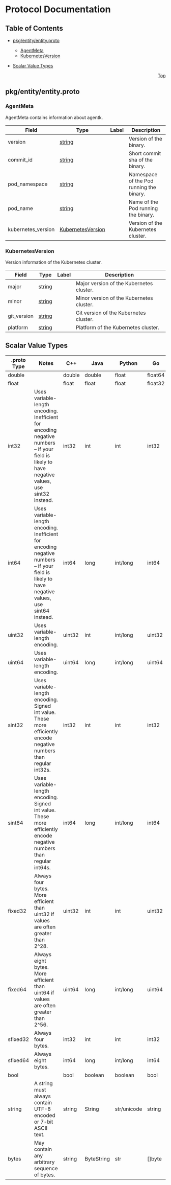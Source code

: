 # Protocol Documentation
<a name="top"></a>

## Table of Contents

- [pkg/entity/entity.proto](#pkg_entity_entity-proto)
    - [AgentMeta](#gitlab-agent-entity-AgentMeta)
    - [KubernetesVersion](#gitlab-agent-entity-KubernetesVersion)
  
- [Scalar Value Types](#scalar-value-types)



<a name="pkg_entity_entity-proto"></a>
<p align="right"><a href="#top">Top</a></p>

## pkg/entity/entity.proto



<a name="gitlab-agent-entity-AgentMeta"></a>

### AgentMeta
AgentMeta contains information about agentk.


| Field | Type | Label | Description |
| ----- | ---- | ----- | ----------- |
| version | [string](#string) |  | Version of the binary. |
| commit_id | [string](#string) |  | Short commit sha of the binary. |
| pod_namespace | [string](#string) |  | Namespace of the Pod running the binary. |
| pod_name | [string](#string) |  | Name of the Pod running the binary. |
| kubernetes_version | [KubernetesVersion](#gitlab-agent-entity-KubernetesVersion) |  | Version of the Kubernetes cluster. |






<a name="gitlab-agent-entity-KubernetesVersion"></a>

### KubernetesVersion
Version information of the Kubernetes cluster.


| Field | Type | Label | Description |
| ----- | ---- | ----- | ----------- |
| major | [string](#string) |  | Major version of the Kubernetes cluster. |
| minor | [string](#string) |  | Minor version of the Kubernetes cluster. |
| git_version | [string](#string) |  | Git version of the Kubernetes cluster. |
| platform | [string](#string) |  | Platform of the Kubernetes cluster. |





 

 

 

 



## Scalar Value Types

| .proto Type | Notes | C++ | Java | Python | Go | C# | PHP | Ruby |
| ----------- | ----- | --- | ---- | ------ | -- | -- | --- | ---- |
| <a name="double" /> double |  | double | double | float | float64 | double | float | Float |
| <a name="float" /> float |  | float | float | float | float32 | float | float | Float |
| <a name="int32" /> int32 | Uses variable-length encoding. Inefficient for encoding negative numbers – if your field is likely to have negative values, use sint32 instead. | int32 | int | int | int32 | int | integer | Bignum or Fixnum (as required) |
| <a name="int64" /> int64 | Uses variable-length encoding. Inefficient for encoding negative numbers – if your field is likely to have negative values, use sint64 instead. | int64 | long | int/long | int64 | long | integer/string | Bignum |
| <a name="uint32" /> uint32 | Uses variable-length encoding. | uint32 | int | int/long | uint32 | uint | integer | Bignum or Fixnum (as required) |
| <a name="uint64" /> uint64 | Uses variable-length encoding. | uint64 | long | int/long | uint64 | ulong | integer/string | Bignum or Fixnum (as required) |
| <a name="sint32" /> sint32 | Uses variable-length encoding. Signed int value. These more efficiently encode negative numbers than regular int32s. | int32 | int | int | int32 | int | integer | Bignum or Fixnum (as required) |
| <a name="sint64" /> sint64 | Uses variable-length encoding. Signed int value. These more efficiently encode negative numbers than regular int64s. | int64 | long | int/long | int64 | long | integer/string | Bignum |
| <a name="fixed32" /> fixed32 | Always four bytes. More efficient than uint32 if values are often greater than 2^28. | uint32 | int | int | uint32 | uint | integer | Bignum or Fixnum (as required) |
| <a name="fixed64" /> fixed64 | Always eight bytes. More efficient than uint64 if values are often greater than 2^56. | uint64 | long | int/long | uint64 | ulong | integer/string | Bignum |
| <a name="sfixed32" /> sfixed32 | Always four bytes. | int32 | int | int | int32 | int | integer | Bignum or Fixnum (as required) |
| <a name="sfixed64" /> sfixed64 | Always eight bytes. | int64 | long | int/long | int64 | long | integer/string | Bignum |
| <a name="bool" /> bool |  | bool | boolean | boolean | bool | bool | boolean | TrueClass/FalseClass |
| <a name="string" /> string | A string must always contain UTF-8 encoded or 7-bit ASCII text. | string | String | str/unicode | string | string | string | String (UTF-8) |
| <a name="bytes" /> bytes | May contain any arbitrary sequence of bytes. | string | ByteString | str | []byte | ByteString | string | String (ASCII-8BIT) |

